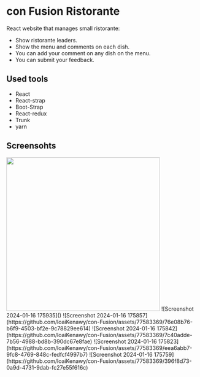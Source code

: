 # con Fusion Ristorante
React website that manages small ristorante:
- Show ristorante leaders.
- Show the menu and comments on each dish.
- You can add your comment on any dish on the menu.
- You can submit your feedback.

## Used tools
- React
- React-strap
- Boot-Strap
- React-redux
- Trunk
- yarn


## Screensohts

<image src="https://github.com/loaiKenawy/con-Fusion/assets/77583369/8ccd73b3-43dc-4773-a60f-c2b74b845987" weidth="600" height="400"/>
![Screenshot 2024-01-16 175935]()
![Screenshot 2024-01-16 175857](https://github.com/loaiKenawy/con-Fusion/assets/77583369/76e08b76-b6f9-4503-bf2e-9c78829ee614)
![Screenshot 2024-01-16 175842](https://github.com/loaiKenawy/con-Fusion/assets/77583369/7c40adde-7b56-4988-bd8b-390dc67e8fae)
![Screenshot 2024-01-16 175823](https://github.com/loaiKenawy/con-Fusion/assets/77583369/eea6abb7-9fc8-4769-848c-fedfcf4997b7)
![Screenshot 2024-01-16 175759](https://github.com/loaiKenawy/con-Fusion/assets/77583369/396f8d73-0a9d-4731-9dab-fc27e55f616c)
